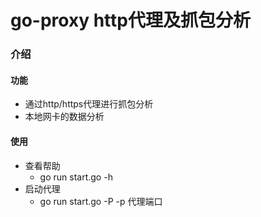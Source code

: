 # go-proxy http代理及抓包分析

### 介绍

#### 功能

- 通过http/https代理进行抓包分析
- 本地网卡的数据分析

#### 使用

- 查看帮助
  - go run start.go -h 
- 启动代理
  - go run start.go -P -p 代理端口
